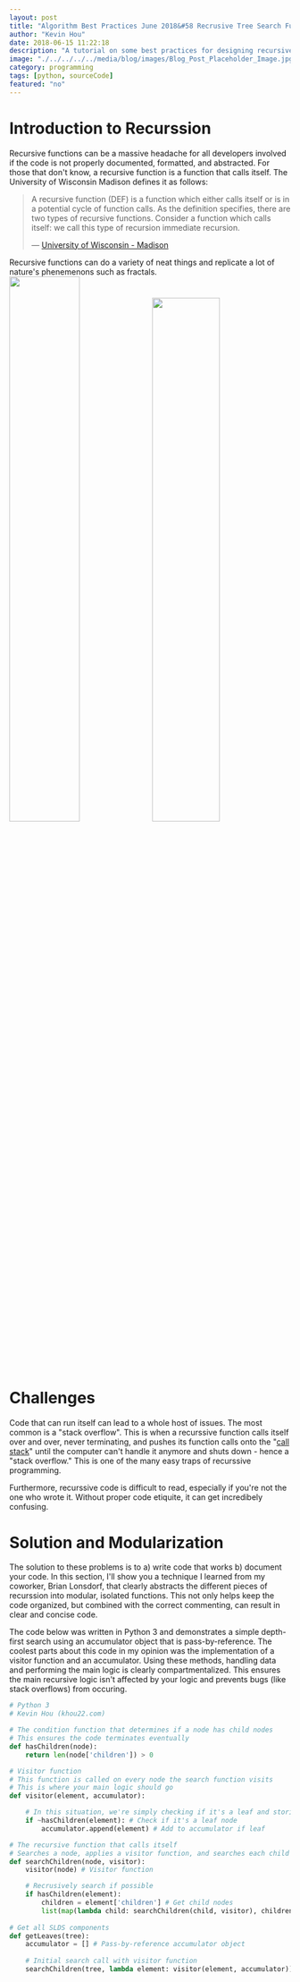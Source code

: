 ```yaml
---
layout: post
title: "Algorithm Best Practices June 2018&#58 Recrusive Tree Search Functions"
author: "Kevin Hou"
date: 2018-06-15 11:22:18
description: "A tutorial on some best practices for designing recursive functions."
image: "./../../../../media/blog/images/Blog_Post_Placeholder_Image.jpg"
category: programming
tags: [python, sourceCode]
featured: "no"
---
```

# Introduction to Recurssion
Recursive functions can be a massive headache for all developers involved if the code is not properly documented, formatted, and abstracted. For those that don't know, a recursive function is a function that calls itself. The University of Wisconsin Madison defines it as follows:

> A recursive function (DEF) is a function which either calls itself or is in a potential cycle of function calls. As the definition specifies, there are two types of recursive functions. Consider a function which calls itself: we call this type of recursion immediate recursion.
> 
> — [University of Wisconsin - Madison](http://pages.cs.wisc.edu/~calvin/cs110/RECURSION.html)

Recursive functions can do a variety of neat things and replicate a lot of nature's phenemenons such as fractals.
<img src="https://cdn-images-1.medium.com/max/1600/1*XgBEkiVz9Dbl4EwenofHmA.jpeg" width="50%">
<img src="https://upload.wikimedia.org/wikipedia/commons/thumb/8/80/SierpinskiTriangle.svg/220px-SierpinskiTriangle.svg.png" width="49%">

# Challenges
Code that can run itself can lead to a whole host of issues. The most common is a "stack overflow". This is when a recurssive function calls itself over and over, never terminating, and pushes its function calls onto the "[call stack](https://en.wikipedia.org/wiki/Call_stack)" until the computer can't handle it anymore and shuts down - hence a "stack overflow." This is one of the many easy traps of recurssive programming.

Furthermore, recurssive code is difficult to read, especially if you're not the one who wrote it. Without proper code etiquite, it can get incredibely confusing.

# Solution and Modularization
The solution to these problems is to a) write code that works b) document your code. In this section, I'll show you a technique I learned from my coworker, Brian Lonsdorf, that clearly abstracts the different pieces of recurssion into modular, isolated functions. This not only helps keep the code organized, but combined with the correct commenting, can result in clear and concise code.

The code below was written in Python 3 and demonstrates a simple depth-first search using an accumulator object that is pass-by-reference. The coolest parts about this code in my opinion was the implementation of a visitor function and an accumulator. Using these methods, handling data and performing the main logic is clearly compartmentalized. This ensures the main recursive logic isn't affected by your logic and prevents bugs (like stack overflows) from occuring.

``` python
# Python 3
# Kevin Hou (khou22.com)

# The condition function that determines if a node has child nodes
# This ensures the code terminates eventually
def hasChildren(node):
    return len(node['children']) > 0

# Visitor function
# This function is called on every node the search function visits
# This is where your main logic should go
def visitor(element, accumulator):

    # In this situation, we're simply checking if it's a leaf and storing it in our accumulator if it is
    if ~hasChildren(element): # Check if it's a leaf node
        accumulator.append(element) # Add to accumulator if leaf

# The recursive function that calls itself
# Searches a node, applies a visitor function, and searches each child node
def searchChildren(node, visitor):
    visitor(node) # Visitor function

    # Recrusively search if possible
    if hasChildren(element):
        children = element['children'] # Get child nodes
        list(map(lambda child: searchChildren(child, visitor), children)) # Search each child node
            
# Get all SLDS components
def getLeaves(tree):
    accumulator = [] # Pass-by-reference accumulator object
    
    # Initial search call with visitor function
    searchChildren(tree, lambda element: visitor(element, accumulator))
```

